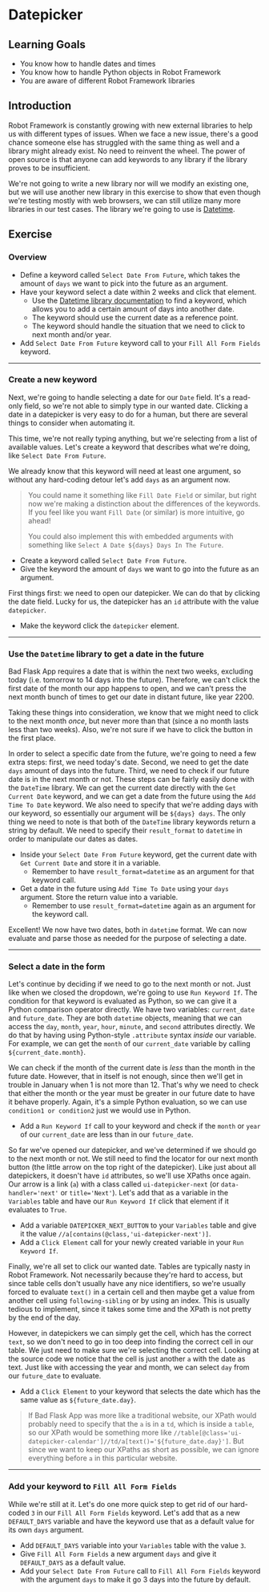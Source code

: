# Datepicker

## Learning Goals

- You know how to handle dates and times
- You know how to handle Python objects in Robot Framework
- You are aware of different Robot Framework libraries

## Introduction

Robot Framework is constantly growing with new external libraries to help us
with different types of issues. When we face a new issue, there's a good chance someone else
has struggled with the same thing as well and a library might already exist. No need
to reinvent the wheel. The power of open source is that anyone can add keywords to
any library if the library proves to be insufficient.

We're not going to write a new library nor will we modify an existing one, but we will
use another new library in this exercise to show that even though we're testing mostly
with web browsers, we can still utilize many more libraries in our test cases. The library
we're going to use is [Datetime](https://robotframework.org/robotframework/latest/libraries/DateTime.html).

## Exercise

### Overview

- Define a keyword called `Select Date From Future`, which takes the amount of `days` we
want to pick into the future as an argument.
- Have your keyword select a date within 2 weeks and click that element.
  - Use the [Datetime library documentation](https://robotframework.org/robotframework/latest/libraries/DateTime.html)
to find a keyword, which allows you to add a certain amount of days into another date.
  - The keyword should use the current date as a reference point.
  - The keyword should handle the situation that we need to click to next month and/or year.
- Add `Select Date From Future` keyword call to your `Fill All Form Fields` keyword.

---

### Create a new keyword

Next, we're going to handle selecting a date for our `Date` field. It's a read-only field,
so we're not able to simply type in our wanted date. Clicking a date in a datepicker
is very easy to do for a human, but there are several things to consider when automating it.

This time, we're not really typing anything, but we're
selecting from a list of available values. Let's create a keyword that describes what we're
doing, like `Select Date From Future`.

We already know that this keyword will need at least one argument, so without any hard-coding
detour let's add `days` as an argument now.

> You could name it something like `Fill Date Field` or similar, but right now we're making a
> distinction about the differences of the keywords. If you feel like you want `Fill Date` (or similar)
> is more intuitive, go ahead!
>
> You could also implement this with embedded arguments with something like `Select A Date ${days} Days
> In The Future`.

- Create a keyword called `Select Date From Future`.
- Give the keyword the amount of `days` we want to go into the future as an argument.

First things first:
we need to open our datepicker. We can do that by clicking the date field. Lucky for us, the
datepicker has an `id` attribute with the value `datepicker`.

- Make the keyword click the `datepicker` element.

---

### Use the <code>Datetime</code> library to get a date in the future

Bad Flask App requires a date that is within the next two weeks, excluding today (i.e.
tomorrow to 14 days into the future).
Therefore, we can't click the first date of the month our app happens to open, and we can't press
the next month bunch of times to get our date in distant future, like year 2200.

Taking these things into consideration, we know that we might need to click to the next
month _once_, but never more than that (since a no month lasts less than two weeks).
Also, we're not sure if we have to click the button in the first place.

In order to select a specific date from the future, we're going to need a few extra steps:
first, we need today's date. Second, we need to get the date `days` amount of days into the future.
Third, we need to check if our future date is in the next month or not. These steps can be fairly easily
done with the `DateTime` library. We can get the current date directly with the `Get Current Date`
keyword, and we can get a date from the future using the `Add Time To Date` keyword. We also need to
specify that we're adding days with our keyword, so essentially our argument will be `${days} days`.
The only thing we need to note is that both of the `DateTime` library keywords return a string by default.
We need to specify their `result_format` to `datetime` in order to manipulate our dates as dates.

- Inside your `Select Date From Future` keyword, get the current date with `Get Current Date` and store it in a variable.
  - Remember to have `result_format=datetime` as an argument for that keyword call.
- Get a date in the future using `Add Time To Date` using your `days` argument. Store the return value
into a variable.
  - Remember to use `result_format=datetime` again as an argument for the keyword call.

Excellent! We now have two dates, both in `datetime` format. We can now evaluate and parse those as
needed for the purpose of selecting a date.

---

### Select a date in the form

Let's continue by deciding if we need to go to the next month or not. Just like when we closed
the dropdown, we're going to use `Run Keyword If`. The condition for that keyword is evaluated
as Python, so we can give it a Python comparison operator directly. We have two variables: `current_date`
and `future_date`. They are both `datetime` objects, meaning that we can access the `day`, `month`, `year`,
`hour`, `minute`, and  `second` attributes directly. We do that by having using Python-style `.attribute`
syntax _inside_ our variable. For example, we can get the `month` of our `current_date` variable
by calling `${current_date.month}`.

We can check if the month of the current date is _less_ than the month in the future date. However,
that in itself is not enough, since then we'll get in trouble in January when 1 is not more than 12.
That's why we need to check that either the month or the year must be greater in our future date to
have it behave properly. Again, it's a simple Python evaluation, so we can use `condition1 or condition2`
just we would use in Python.

- Add a `Run Keyword If` call to your keyword and check if the `month` or `year` of our `current_date`
are less than in our `future_date`.

So far we've opened our datepicker, and we've determined if we should go to the next month or not. We
still need to find the locator for our next month button (the little arrow on the top right of the datepicker).
Like just about all datepickers, it doesn't have `id` attributes, so we'll use XPaths once again.
Our arrow is a link (`a`) with a class called `ui-datepicker-next` (or `data-handler='next'` or
`title='Next'`). Let's add that as a variable in the `Variables` table and have our `Run Keyword If`
click that element if it evaluates to `True`.

- Add a variable `DATEPICKER_NEXT_BUTTON` to your `Variables` table and give it the value
  `//a[contains(@class,'ui-datepicker-next')]`.
- Add a `Click Element` call for your newly created variable in your `Run Keyword If`.

Finally, we're all set to click our wanted date. Tables are typically nasty in Robot Framework. Not
necessarily because they're hard to access, but since table cells don't usually have any nice
identifiers, so we're usually forced to evaluate `text()` in a certain cell and then maybe get a
value from another cell using `following-sibling` or by using an index. This is usually tedious to implement,
since it takes some time and the XPath is not pretty by the end of the day.

However, in datepickers we can simply get the cell, which has the correct `text`, so we don't need to
go in too deep into finding the correct cell in our table. We just need to make sure we're
selecting the correct cell. Looking at the source code we notice that the cell is just another `a` with
the date as text. Just like with accessing the year and month, we can select `day` from our
`future_date` to evaluate.

- Add a `Click Element` to your keyword that selects the date which has the same value as
`${future_date.day}`.

> If Bad Flask App was more like a traditional website, our XPath would probably need to specify that
> the `a` is in a `td`, which is inside a `table`, so our XPath would be something more like
> `//table[@class='ui-datepicker-calendar']//td/a[text()='${future_date.day}']`. But since we want
> to keep our XPaths as short as possible, we can ignore everything before `a` in this particular website.

---

### Add your keyword to <code>Fill All Form Fields</code>

While we're still at it. Let's do one more quick step to get rid of our hard-coded `3` in our
`Fill All Form Fields` keyword. Let's add that as a new `DEFAULT_DAYS` variable and have the keyword
use that as a default value for its own `days` argument.

- Add `DEFAULT_DAYS` variable into your `Variables` table with the value `3`.
- Give `Fill All Form Fields` a new argument `days` and give it `DEFAULT_DAYS` as a default value.
- Add your `Select Date From Future` call to `Fill All Form Fields` keyword with the argument `days`
to make it go 3 days into the future by default.
